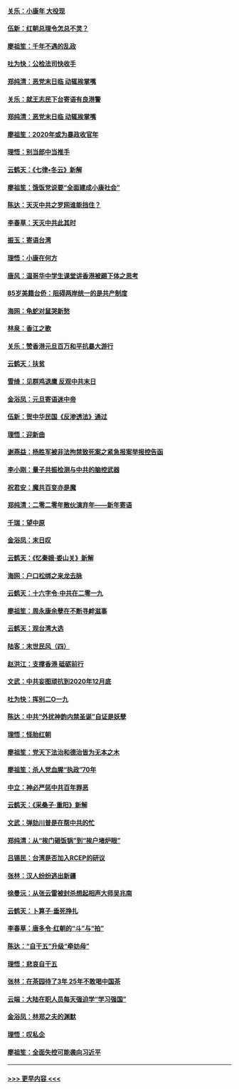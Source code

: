 #### [关乐：小康年 大役现](../pages/nsc993/n11774213.md?t=01081322) 
#### [伍新：红朝总理令怎总不灵？](../pages/nsc993/n11770813.md?t=01081322) 
#### [廖祖笙：千年不遇的乱政](../pages/nsc993/n11770373.md?t=01081322) 
#### [吐为快：公检法司快收手](../pages/nsc993/n11770359.md?t=01081322) 
#### [郑纯清：恶党末日临 动辄挨掌嘴](../pages/nsc993/n11769912.md?t=01081322) 
#### [关乐：就王志民下台寄语有良港警](../pages/nsc993/n11769903.md?t=01081322) 
#### [郑纯清：恶党末日临 动辄挨掌嘴](../pages/nsc993/n11769356.md?t=01081322) 
#### [廖祖笙：2020年或为暴政收官年](../pages/nsc993/n11768216.md?t=01081322) 
#### [理悟：别当郎中当推手](../pages/nsc993/n11768243.md?t=01081322) 
#### [云鹤天：《七律▪冬云》新解](../pages/nsc993/n11768204.md?t=01081322) 
#### [廖祖笙：饿饭党说要“全面建成小康社会”](../pages/nsc993/n11767482.md?t=01081322) 
#### [陈达：天灭中共之罗网谁能挡住？](../pages/nsc993/n11767465.md?t=01081322) 
#### [李春草：天灭中共此其时](../pages/nsc993/n11767452.md?t=01081322) 
#### [振玉：寄语台湾](../pages/nsc993/n11767432.md?t=01081322) 
#### [理悟：小康在何方](../pages/nsc993/n11767394.md?t=01081322) 
#### [唐风：温哥华中学生课堂讲香港被踢下体之思考](../pages/nsc993/n11766848.md?t=01081322) 
#### [85岁美籍台侨：阻碍两岸统一的是共产制度](../pages/nsc993/n11765043.md?t=01081322) 
#### [海网：龟蛇对鼠哭新愁](../pages/nsc993/n11764895.md?t=01081322) 
#### [林泉：香江之歌](../pages/nsc993/n11764415.md?t=01081322) 
#### [关乐：赞香港元旦百万和平抗暴大游行](../pages/nsc993/n11764382.md?t=01081322) 
#### [云鹤天：扶贫](../pages/nsc993/n11764245.md?t=01081322) 
#### [雪绮：见群鸡退鹰  反观中共末日](../pages/nsc993/n11762112.md?t=01081322) 
#### [金浴凤：元旦寄语迷中帝](../pages/nsc993/n11761788.md?t=01081322) 
#### [伍新：贺中华民国《反渗透法》通过](../pages/nsc993/n11761994.md?t=01081322) 
#### [理悟：迎新曲](../pages/nsc993/n11761152.md?t=01081322) 
#### [谢燕益：杨胜军被非法拘禁致死案之紧急报案举报控告函](../pages/nsc993/n11756134.md?t=01081322) 
#### [李小刚：量子共振检测与中共的脑控武器](../pages/nsc993/n11754518.md?t=01081322) 
#### [祝君安：魔共百变亦是魔](../pages/nsc993/n11754469.md?t=01081322) 
#### [郑纯清：二零二零年散伙演弃年——新年寄语](../pages/nsc993/n11754195.md?t=01081322) 
#### [千瑞：望中原](../pages/nsc993/n11754159.md?t=01081322) 
#### [金浴凤：末日叹](../pages/nsc993/n11752359.md?t=01081322) 
#### [云鹤天：《忆秦娥‧娄山关》新解](../pages/nsc993/n11752348.md?t=01081322) 
#### [海网：户口松绑之来龙去脉](../pages/nsc993/n11752328.md?t=01081322) 
#### [云鹤天：十六字令‧中共在二零一九](../pages/nsc993/n11752305.md?t=01081322) 
#### [廖祖笙：周永康余孽在不断寻衅滋事](../pages/nsc993/n11751013.md?t=01081322) 
#### [云鹤天：观台湾大选](../pages/nsc993/n11751007.md?t=01081322) 
#### [陆客：末世民风（四）](../pages/nsc993/n11749203.md?t=01081322) 
#### [赵洪江：支撑香港 砥砺前行](../pages/nsc993/n11748482.md?t=01081322) 
#### [文武：中共妄图顽抗到2020年12月底](../pages/nsc993/n11748446.md?t=01081322) 
#### [吐为快：挥别二O一九](../pages/nsc993/n11748411.md?t=01081322) 
#### [陈达：中共“外扰神韵内禁圣诞”自证是妖孽](../pages/nsc993/n11748226.md?t=01081322) 
#### [理悟：怪胎红朝](../pages/nsc993/n11748206.md?t=01081322) 
#### [廖祖笙：党天下法治和德治皆为无本之木](../pages/nsc993/n11748135.md?t=01081322) 
#### [廖祖笙：杀人党血腥“执政”70年](../pages/nsc993/n11745144.md?t=01081322) 
#### [中立：神必严惩中共百年罪恶](../pages/nsc993/n11744970.md?t=01081322) 
#### [云鹤天：《采桑子‧重阳》新解](../pages/nsc993/n11744948.md?t=01081322) 
#### [文武：弹劾川普是在帮中共的忙](../pages/nsc993/n11744758.md?t=01081322) 
#### [郑纯清：从“挨门砸饭锅”到“挨户堵炉眼”](../pages/nsc993/n11744745.md?t=01081322) 
#### [吕锡民：台湾是否加入RCEP的研议](../pages/nsc993/n11744701.md?t=01081322) 
#### [张林：汉人纷纷逃出新疆](../pages/nsc993/n11743530.md?t=01081322) 
#### [徐曼沅：从张云雷被封杀想起相声大师吴兆南](../pages/nsc993/n11741816.md?t=01081322) 
#### [云鹤天：卜算子‧垂死挣扎](../pages/nsc993/n11739956.md?t=01081322) 
#### [李春草：唐多令‧红朝的“斗”与“拍”](../pages/nsc993/n11739830.md?t=01081322) 
#### [陈达：“自干五”升级“牵妨母”](../pages/nsc993/n11739724.md?t=01081322) 
#### [理悟：悲哀自干五](../pages/nsc993/n11739547.md?t=01081322) 
#### [张林：在茶园待了3年 25年不敢喝中国茶](../pages/nsc993/n11739240.md?t=01081322) 
#### [云端：大陆在职人员每天强迫学“学习强国”](../pages/nsc993/n11738735.md?t=01081322) 
#### [金浴凤：林郑之夫的渊默](../pages/nsc993/n11737735.md?t=01081322) 
#### [理悟：叹私企](../pages/nsc993/n11737715.md?t=01081322) 
#### [廖祖笙：全面失控可能袭向习近平](../pages/nsc993/n11737704.md?t=01081322) 

----
#### [ >>> 更早内容 <<< ](../indexes/nsc993-earlier.md)
